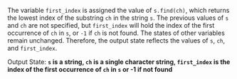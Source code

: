 The variable `first_index` is assigned the value of `s.find(ch)`, which returns the lowest index of the substring `ch` in the string `s`. The previous values of `s` and `ch` are not specified, but `first_index` will hold the index of the first occurrence of `ch` in `s`, or `-1` if `ch` is not found. The states of other variables remain unchanged. Therefore, the output state reflects the values of `s`, `ch`, and `first_index`.

Output State: **`s` is a string, `ch` is a single character string, `first_index` is the index of the first occurrence of `ch` in `s` or -1 if not found**